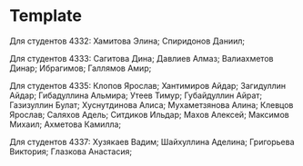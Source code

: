 # Template

Для студентов 4332:
Хамитова Элина;
Спиридонов Даниил;

Для студентов 4333:
Сагитова Дина;
Давлиев Алмаз;
Валиахметов Динар;
Ибрагимов;
Галлямов Амир;

Для студентов 4335:
Клопов Ярослав;
Хантимиров Айдар;
Загидуллин Айдар;
Гибадуллина Альмира;
Утеев Тимур;
Губайдуллин Айрат;
Газизуллин Булат;
Хуснутдинова Алиса;
Мухаметзянова Алина;
Клевцов Ярослав;
Саляхов Адель;
Ситдиков Ильдар;
Махов Алексей;
Максимов Михаил;
Ахметова Камилла;

Для студентов 4337:
Хузякаев Вадим;
Шайхуллина Аделина;
Григорьева Виктория;
Глазкова Анастасия;
